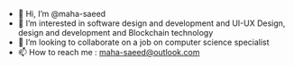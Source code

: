 - 👋 Hi, I’m @maha-saeed
- 👀 I’m interested in  software design and development and UI-UX Design, design and development  and Blockchain technology
- 💞️ I’m looking to collaborate on  a job on  computer science  specialist
- 📫 How to reach me : maha-saeed@outlook.com 

<!---
maha-saeed/maha-saeed is a ✨ special ✨ repository because its `README.md` (this file) appears on your GitHub profile.
You can click the Preview link to take a look at your changes.
--->
